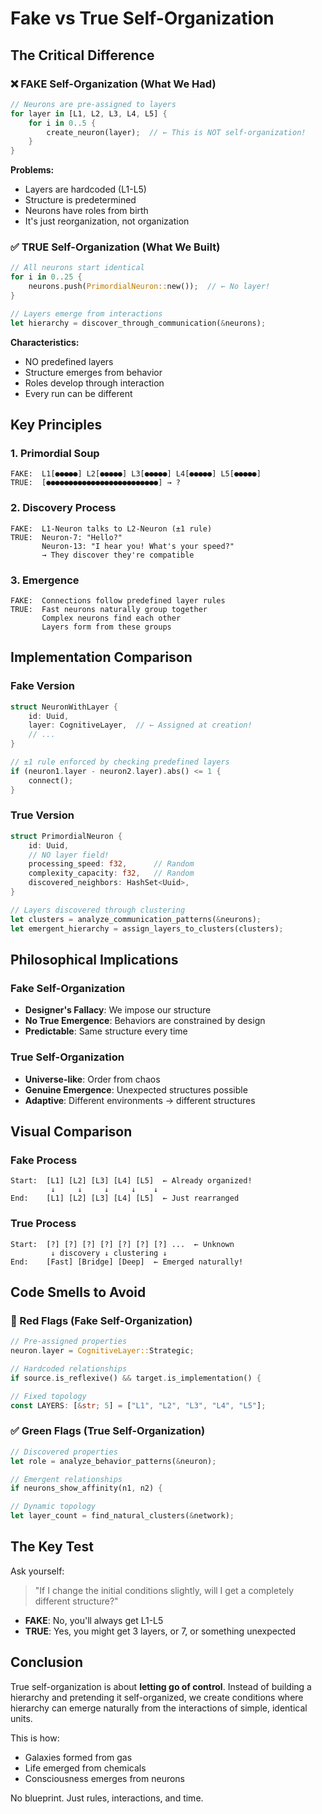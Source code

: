 # Fake vs True Self-Organization

## The Critical Difference

### ❌ FAKE Self-Organization (What We Had)

```rust
// Neurons are pre-assigned to layers
for layer in [L1, L2, L3, L4, L5] {
    for i in 0..5 {
        create_neuron(layer);  // ← This is NOT self-organization!
    }
}
```

**Problems:**
- Layers are hardcoded (L1-L5)
- Structure is predetermined
- Neurons have roles from birth
- It's just reorganization, not organization

### ✅ TRUE Self-Organization (What We Built)

```rust
// All neurons start identical
for i in 0..25 {
    neurons.push(PrimordialNeuron::new());  // ← No layer!
}

// Layers emerge from interactions
let hierarchy = discover_through_communication(&neurons);
```

**Characteristics:**
- NO predefined layers
- Structure emerges from behavior
- Roles develop through interaction
- Every run can be different

## Key Principles

### 1. **Primordial Soup**
```
FAKE:  L1[●●●●●] L2[●●●●●] L3[●●●●●] L4[●●●●●] L5[●●●●●]
TRUE:  [●●●●●●●●●●●●●●●●●●●●●●●●●] → ?
```

### 2. **Discovery Process**
```
FAKE:  L1-Neuron talks to L2-Neuron (±1 rule)
TRUE:  Neuron-7: "Hello?"
       Neuron-13: "I hear you! What's your speed?"
       → They discover they're compatible
```

### 3. **Emergence**
```
FAKE:  Connections follow predefined layer rules
TRUE:  Fast neurons naturally group together
       Complex neurons find each other
       Layers form from these groups
```

## Implementation Comparison

### Fake Version
```rust
struct NeuronWithLayer {
    id: Uuid,
    layer: CognitiveLayer,  // ← Assigned at creation!
    // ...
}

// ±1 rule enforced by checking predefined layers
if (neuron1.layer - neuron2.layer).abs() <= 1 {
    connect();
}
```

### True Version
```rust
struct PrimordialNeuron {
    id: Uuid,
    // NO layer field!
    processing_speed: f32,      // Random
    complexity_capacity: f32,   // Random
    discovered_neighbors: HashSet<Uuid>,
}

// Layers discovered through clustering
let clusters = analyze_communication_patterns(&neurons);
let emergent_hierarchy = assign_layers_to_clusters(clusters);
```

## Philosophical Implications

### Fake Self-Organization
- **Designer's Fallacy**: We impose our structure
- **No True Emergence**: Behaviors are constrained by design
- **Predictable**: Same structure every time

### True Self-Organization
- **Universe-like**: Order from chaos
- **Genuine Emergence**: Unexpected structures possible
- **Adaptive**: Different environments → different structures

## Visual Comparison

### Fake Process
```
Start:  [L1] [L2] [L3] [L4] [L5]  ← Already organized!
         ↓     ↓     ↓     ↓    ↓
End:    [L1] [L2] [L3] [L4] [L5]  ← Just rearranged
```

### True Process
```
Start:  [?] [?] [?] [?] [?] [?] [?] ...  ← Unknown
         ↓ discovery ↓ clustering ↓
End:    [Fast] [Bridge] [Deep]  ← Emerged naturally!
```

## Code Smells to Avoid

### 🚫 Red Flags (Fake Self-Organization)
```rust
// Pre-assigned properties
neuron.layer = CognitiveLayer::Strategic;

// Hardcoded relationships
if source.is_reflexive() && target.is_implementation() {

// Fixed topology
const LAYERS: [&str; 5] = ["L1", "L2", "L3", "L4", "L5"];
```

### ✅ Green Flags (True Self-Organization)
```rust
// Discovered properties
let role = analyze_behavior_patterns(&neuron);

// Emergent relationships
if neurons_show_affinity(n1, n2) {

// Dynamic topology
let layer_count = find_natural_clusters(&network);
```

## The Key Test

Ask yourself:
> "If I change the initial conditions slightly, will I get a completely different structure?"

- **FAKE**: No, you'll always get L1-L5
- **TRUE**: Yes, you might get 3 layers, or 7, or something unexpected

## Conclusion

True self-organization is about **letting go of control**. Instead of building a hierarchy and pretending it self-organized, we create conditions where hierarchy can emerge naturally from the interactions of simple, identical units.

This is how:
- Galaxies formed from gas
- Life emerged from chemicals
- Consciousness emerges from neurons

No blueprint. Just rules, interactions, and time.